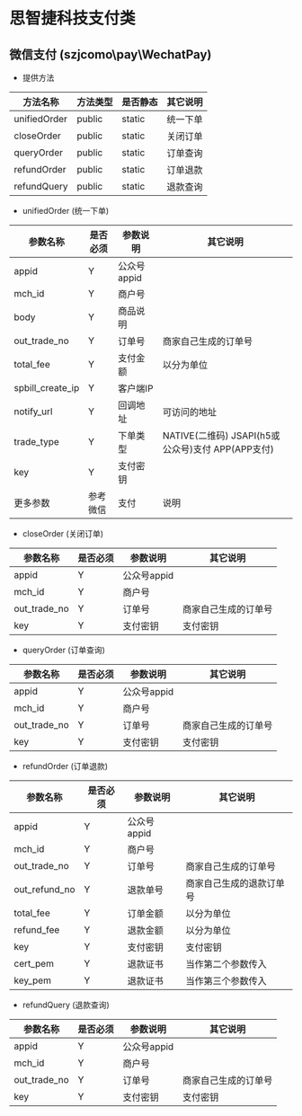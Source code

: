 # 思智捷科技支付类



## 微信支付 (szjcomo\pay\WechatPay)

- 提供方法

|  方法名称 | 方法类型  | 是否静态  | 其它说明  |
| ------------ | ------------ | ------------ | ------------ |
|  unifiedOrder |  public | static  | 统一下单  |
|  closeOrder |  public | static  | 关闭订单  |
|  queryOrder |  public | static  | 订单查询  |
|  refundOrder |  public | static  | 订单退款  |
| refundQuery  | public  | static  | 退款查询  |


- unifiedOrder (统一下单)

| 参数名称  |  是否必须 | 参数说明  |  其它说明 |
| ------------ | ------------ | ------------ | ------------ |
|  appid | Y  |  公众号appid |   |
|  mch_id | Y  | 商户号  |   |
|  body | Y  | 商品说明  |   |
|  out_trade_no | Y  | 订单号  |  商家自己生成的订单号 |
|  total_fee | Y  | 支付金额  |  以分为单位 |
|  spbill_create_ip | Y  | 客户端IP  |   |
|  notify_url |  Y |  回调地址 | 可访问的地址  |
|  trade_type | Y  | 下单类型  | NATIVE(二维码) JSAPI(h5或公众号)支付 APP(APP支付) |
|  key | Y  | 支付密钥  |   |
|  更多参数 | 参考微信  | 支付  | 说明  |


- closeOrder (关闭订单)

| 参数名称  |  是否必须 | 参数说明  |  其它说明 |
| ------------ | ------------ | ------------ | ------------ |
|  appid | Y  |  公众号appid |   |
|  mch_id | Y  | 商户号  |   |
|  out_trade_no | Y  | 订单号  |  商家自己生成的订单号 |
|  key | Y  | 支付密钥  | 支付密钥   |

- queryOrder (订单查询)

| 参数名称  |  是否必须 | 参数说明  |  其它说明 |
| ------------ | ------------ | ------------ | ------------ |
|  appid | Y  |  公众号appid |   |
|  mch_id | Y  | 商户号  |   |
|  out_trade_no | Y  | 订单号  |  商家自己生成的订单号 |
|  key | Y  | 支付密钥  | 支付密钥   |

- refundOrder (订单退款)

| 参数名称  |  是否必须 | 参数说明  |  其它说明 |
| ------------ | ------------ | ------------ | ------------ |
|  appid | Y  |  公众号appid |   |
|  mch_id | Y  | 商户号  |   |
|  out_trade_no | Y  | 订单号  |  商家自己生成的订单号 |
|  out_refund_no | Y  | 退款单号  |  商家自己生成的退款订单号 |
|  total_fee | Y  | 订单金额  |  以分为单位 |
|  refund_fee | Y  | 退款金额  |  以分为单位 |
|  key | Y  | 支付密钥  | 支付密钥   |
|  cert_pem | Y  | 退款证书  | 当作第二个参数传入   |
|  key_pem | Y  | 退款证书  | 当作第三个参数传入   |



- refundQuery (退款查询)

| 参数名称  |  是否必须 | 参数说明  |  其它说明 |
| ------------ | ------------ | ------------ | ------------ |
|  appid | Y  |  公众号appid |   |
|  mch_id | Y  | 商户号  |   |
|  out_trade_no | Y  | 订单号  |  商家自己生成的订单号 |
|  key | Y  | 支付密钥  | 支付密钥   |